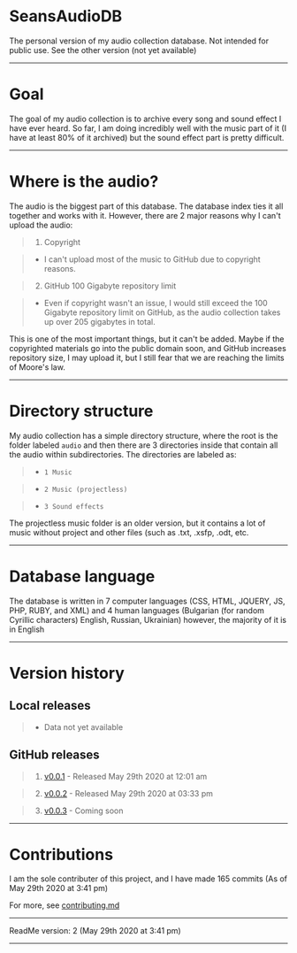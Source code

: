 # SeansAudioDB
The personal version of my audio collection database. Not intended for public use. See the other version (not yet available)

---

# Goal

The goal of my audio collection is to archive every song and sound effect I have ever heard. So far, I am doing incredibly well with the music part of it (I have at least 80% of it archived) but the sound effect part is pretty difficult.

---

# Where is the audio?

The audio is the biggest part of this database. The database index ties it all together and works with it. However, there are 2 major reasons why I can't upload the audio:

> 1. Copyright

> * I can't upload most of the music to GitHub due to copyright reasons. 

> 2. GitHub 100 Gigabyte repository limit

> * Even if copyright wasn't an issue, I would still exceed the 100 Gigabyte repository limit on GitHub, as the audio collection takes up over 205 gigabytes in total.

This is one of the most important things, but it can't be added. Maybe if the copyrighted materials go into the public domain soon, and GitHub increases repository size, I may upload it, but I still fear that we are reaching the limits of Moore's law.

---

# Directory structure

My audio collection has a simple directory structure, where the root is the folder labeled `audio` and then there are 3 directories inside that contain all the audio within subdirectories. The directories are labeled as:

> * `1 Music`

> * `2 Music (projectless)`

> * `3 Sound effects`

The projectless music folder is an older version, but it contains a lot of music without project and other files (such as .txt, .xsfp, .odt, etc.

---

# Database language

The database is written in 7 computer languages (CSS, HTML, JQUERY, JS, PHP, RUBY, and XML) and 4 human languages (Bulgarian (for random Cyrillic characters) English, Russian, Ukrainian) however, the majority of it is in English

---

# Version history

Local releases
-----------

> * Data not yet available


GitHub releases
-----------

> 1. [v0.0.1](https://github.com/seanpm2001/SeansAudioDB/tree/V0.0.1) - Released May 29th 2020 at 12:01 am

> 2. [v0.0.2](https://github.com/seanpm2001/SeansAudioDB/tree/V0.0.2) - Released May 29th 2020 at 03:33 pm

> 3. [v0.0.3](https://www.example.com) - Coming soon

---

# Contributions

I am the sole contributer of this project, and I have made 165 commits (As of May 29th 2020 at 3:41 pm)

For more, see [contributing.md](https://github.com/seanpm2001/SeansAudioDB/blob/master/CONTRIBUTING.md)

---

ReadMe version: 2 (May 29th 2020 at 3:41 pm)

---
